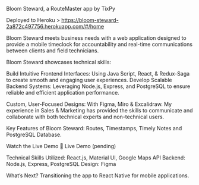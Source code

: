 Bloom Steward, a RouteMaster app by TixPy

Deployed to Heroku >
https://bloom-steward-2a872c497756.herokuapp.com/#/home

Bloom Steward meets business needs with a web application designed to provide a mobile timeclock for accountability and real-time communications between clients and field technicians. 

Bloom Steward showcases technical skills: 

Build Intuitive Frontend Interfaces: Using Java Script, React, & Redux-Saga to create smooth and engaging user experiences.
Develop Scalable Backend Systems: Leveraging Node.js, Express, and PostgreSQL to ensure reliable and efficient application performance.

Custom, User-Focused Designs: 
With Figma, Miro & Excalidraw. 
My experience in Sales & Marketing has provided the skills to communicate and collaborate with both technical experts and non-technical users.

Key Features of Bloom Steward:
Routes, Timestamps, Timely Notes and PostgreSQL Database.

Watch the Live Demo 🎥
 Live Demo (pending)

Technical Skills Utilized:
React.js, Material UI, Google Maps API
Backend: Node.js, Express, PostgreSQL
Design: Figma 

What’s Next?
Transitioning the app to React Native for mobile applications.
